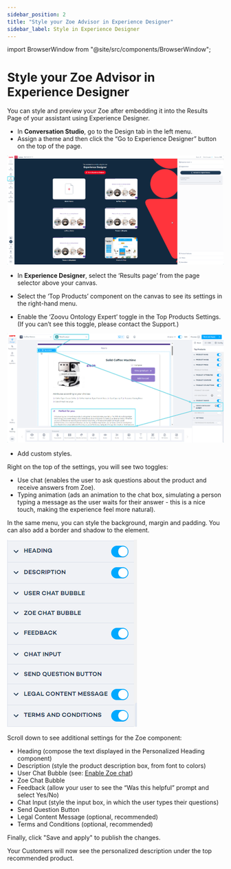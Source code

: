 ```yaml
---
sidebar_position: 2
title: "Style your Zoe Advisor in Experience Designer"
sidebar_label: Style in Experience Designer
---
```


import BrowserWindow from "@site/src/components/BrowserWindow";

# Style your Zoe Advisor in Experience Designer

You can style and preview your Zoe after embedding it into the Results Page of your assistant using Experience Designer.

- In **Conversation Studio**, go to the Design tab in the left menu. 
- Assign a theme and then click the “Go to Experience Designer” button on the top of the page.

![Experience Designer](../img/zoe_exd.png)

- In **Experience Designer**, select the ‘Results page’ from the page selector above your canvas.

- Select the ‘Top Products’ component on the canvas to see its settings in the right-hand menu.

- Enable the ‘Zoovu Ontology Expert’ toggle in the Top Products Settings. (If you can’t see this toggle, please contact the Support.)

![Experience Designer](../img/zoe_exd_top_product.png)

- Add custom styles.

Right on the top of the settings, you will see two toggles:
- Use chat (enables the user to ask questions about the product and receive answers from Zoe).
- Typing animation (ads an animation to the chat box, simulating a person typing a message as the user waits for their answer - this is a nice touch, making the experience feel more natural).

In the same menu, you can style the background, margin and padding. You can also add a border and shadow to the element.

![Zoe component settings](../img/zoe_exd_settings.png)

Scroll down to see additional settings for the Zoe component:
- Heading (compose the text displayed in the Personalized Heading component)
- Description (style the product description box, from font to colors)
- User Chat Bubble (see: [Enable Zoe chat](./enable_zoe_chat.md))
- Zoe Chat Bubble
- Feedback (allow your user to see the “Was this helpful” prompt and select Yes/No)
- Chat Input (style the input box, in which the user types their questions)
- Send Question Button
- Legal Content Message (optional, recommended)
- Terms and Conditions (optional, recommended)

Finally, click "Save and apply" to publish the changes. 

Your Customers will now see the personalized description under the top recommended product.